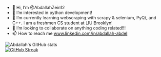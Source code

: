 

- 👋 Hi, I’m @AbdallahZein12
- 👀 I’m interested in python development!
- 🌱 I’m currently learning webscraping with scrapy & selenium, PyQt, and C++. I am a freshmen CS student at LIU Brooklyn!
- 💞️ I’m looking to collaborate on anything coding related!!!
- 📫 How to reach me www.linkedin.com/in/abdallah-abdel


![Abdallah's GitHub stats](https://github-stats-alpha.vercel.app/api?username=AbdallahZein12)
<br />
[![GitHub Streak](https://streak-stats.demolab.com/?user=AbdallahZein12)](https://git.io/streak-stats)


<!---
AbdallahZein12/AbdallahZein12 is a ✨ special ✨ repository because its `README.md` (this file) appears on your GitHub profile.
You can click the Preview link to take a look at your changes..
--->
